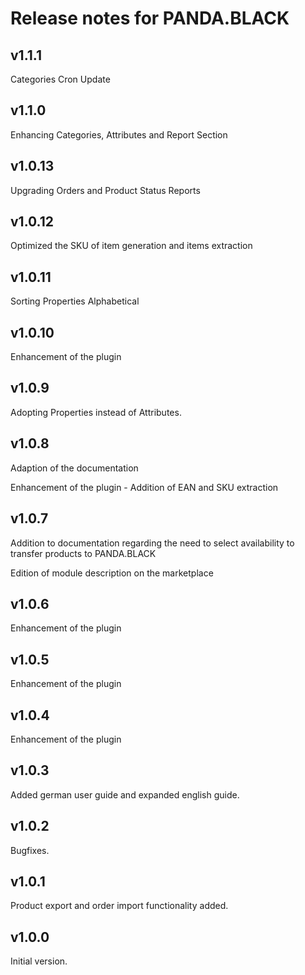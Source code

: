 # Release notes for PANDA.BLACK
## v1.1.1
Categories Cron Update

## v1.1.0
Enhancing Categories, Attributes and Report Section

## v1.0.13
Upgrading Orders and Product Status Reports

## v1.0.12
Optimized the SKU of item generation and items extraction

## v1.0.11
Sorting Properties Alphabetical

## v1.0.10
Enhancement of the plugin

## v1.0.9

Adopting Properties instead of Attributes.

## v1.0.8

Adaption of the documentation

Enhancement of the plugin - Addition of EAN and SKU extraction

## v1.0.7

Addition to documentation regarding the need to select availability to transfer products to PANDA.BLACK

Edition of module description on the marketplace

## v1.0.6

Enhancement of the plugin

## v1.0.5

Enhancement of the plugin

## v1.0.4

Enhancement of the plugin

## v1.0.3

Added german user guide and expanded english guide.

## v1.0.2

Bugfixes.

## v1.0.1

Product export and order import functionality added.

## v1.0.0

Initial version.